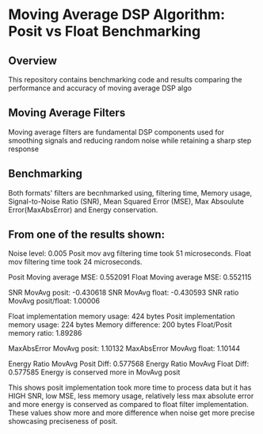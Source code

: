 # Moving Average DSP Algorithm: Posit vs Float Benchmarking

## Overview

This repository contains benchmarking code and results comparing the performance and accuracy of moving average DSP algo

## Moving Average Filters

Moving average filters are fundamental DSP components used for smoothing signals and reducing random noise while retaining a sharp step response

## Benchmarking

Both formats' filters are becnhmarked using, filtering time, Memory usage, Signal-to-Noise Ratio (SNR), Mean Squared Error (MSE), Max Absoulute Error(MaxAbsError) and Energy conservation.

## From one of the results shown:

Noise level: 0.005
Posit mov avg filtering time took 51 microseconds.
Float mov filtering time took 24 microseconds.

Posit Moving average MSE: 0.552091
Float Moving average MSE: 0.552115

SNR MovAvg posit: -0.430618
SNR MovAvg float: -0.430593
SNR ratio MovAvg posit/float: 1.00006

Float implementation memory usage: 424 bytes
Posit implementation memory usage: 224 bytes
Memory difference: 200 bytes
Float/Posit memory ratio: 1.89286

MaxAbsError MovAvg posit: 1.10132
MaxAbsError MovAvg float: 1.10144

Energy Ratio MovAvg Posit Diff: 0.577568
Energy Ratio MovAvg Float Diff: 0.577585
Energy is conserved more in MovAvg posit

This shows posit implementation took more time to process data but it has HIGH SNR, low MSE, less memory usage, relatively less max absolute error and more energy is conserved as compared to float filter implementation.
These values show more and more difference when noise get more precise showcasing preciseness of posit.
